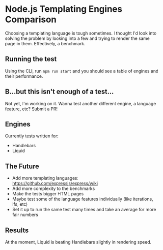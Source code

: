 # Node.js Templating Engines Comparison

Choosing a templating language is tough sometimes. I thought I'd look into solving the problem by looking into a few and trying to render the same page in them. Effectively, a benchmark.

## Running the test

Using the CLI, run `npm run start` and you should see a table of engines and their performance.

## B...but this isn't enough of a test...

Not yet, I'm working on it. Wanna test another different engine, a language feature, etc? Submit a PR!

## Engines

Currently tests written for:

 * Handlebars
 * Liquid

## The Future

 * Add more templating languages: https://github.com/expressjs/express/wiki
 * Add more complexity to the benchmarks
 * Make the tests bigger HTML pages
 * Maybe test some of the language features individually (like iterations, ifs, etc)
 * Set it up to run the same test many times and take an average for more fair numbers

## Results

At the moment, Liquid is beating Handlebars slightly in rendering speed.
